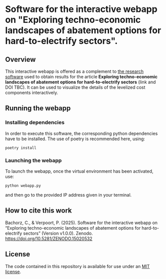 # Software for the interactive webapp on "Exploring techno-economic landscapes of abatement options for hard-to-electrify sectors".
## Overview
This interactive webapp is offered as a complement to [the research software](https://github.com/clarabachorz/mapping-hte-sectors) used to obtain results for the article **Exploring techno-economic landscapes of abatement options for hard-to-electrify sectors** (link and DOI TBC). It can be used to visualize the details of the levelized cost components interactively.

## Running the webapp

### Installing dependencies

In order to execute this software, the corresponding python dependencies have to be installed. The use of poetry is recommended here, using:

```
poetry install
```

### Launching the webapp

To launch the webapp, once the virtual environment has been activated, use:

```
python webapp.py
```

and then go to the provided IP address given in your terminal.

## How to cite this work

Bachorz, C., & Verpoort, P. (2025). Software for the interactive webapp on “Exploring techno-economic landscapes of abatement options for hard-to-electrify sectors” (Version v1.0.0). Zenodo. https://doi.org/10.5281/ZENODO.15020532

## License
The code contained in this repository is available for use under an [MIT license](https://opensource.org/license/mit).

